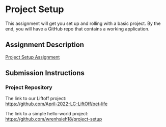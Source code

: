 # Project Setup
This assignment will get you set up and rolling with a basic project. By the end, you will have a GitHub repo that contains a working application.

## Assignment Description
[Project Setup Assignment](https://education.launchcode.org/liftoff/modules/assignments/project-setup)

## Submission Instructions

### Project Repository
  
The link to our Liftoff project:  
https://github.com/April-2022-LC-LiftOff/pet-life

The link to a simple hello-world project:  
https://github.com/wrenhsieh18/project-setup